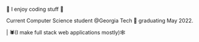 🦢 I enjoy coding stuff 🐧

Current Computer Science student @Georgia Tech 🐝 graduating May 2022.

| 🕷(I make full stack web applications mostly)🕸
